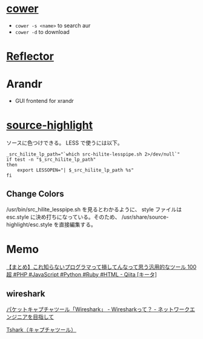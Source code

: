 [cower](https://github.com/falconindy/cower)
============================================

* `cower -s <name>` to search aur
* `cower -d` to download

[Reflector](https://wiki.archlinux.org/index.php/Reflector)
======

Arandr
======

* GUI frontend for xrandr


[source-highlight](http://www.gnu.org/software/src-highlite/source-highlight.html)
==========

ソースに色つけできる。 LESS で使うには以下。

    _src_hilite_lp_path="`which src-hilite-lesspipe.sh 2>/dev/null`"
    if test -n "$_src_hilite_lp_path"
    then
        export LESSOPEN="| $_src_hilite_lp_path %s"
    fi

Change Colors
-------------

/usr/bin/src_hilite_lesspipe.sh を見るとわかるように、 style ファイルは esc.style に決め打ちになっている。そのため、 /usr/share/source-highlight/esc.style を直接編集する。


Memo
====

[【まとめ】これ知らないプログラマって損してんなって思う汎用的なツール 100超 #PHP #JavaScript #Python #Ruby #HTML - Qiita [キータ]](http://qiita.com/items/f570f057a0ff927b47dc)

wireshark
--------

[パケットキャプチャツール「Wireshark」 - Wiresharkって？ - ネットワークエンジニアを目指して](http://www.itbook.info/study/wireshark1.html)

[Tshark（キャプチャツール）](http://homepage2.nifty.com/protocol/tshark/index.html)